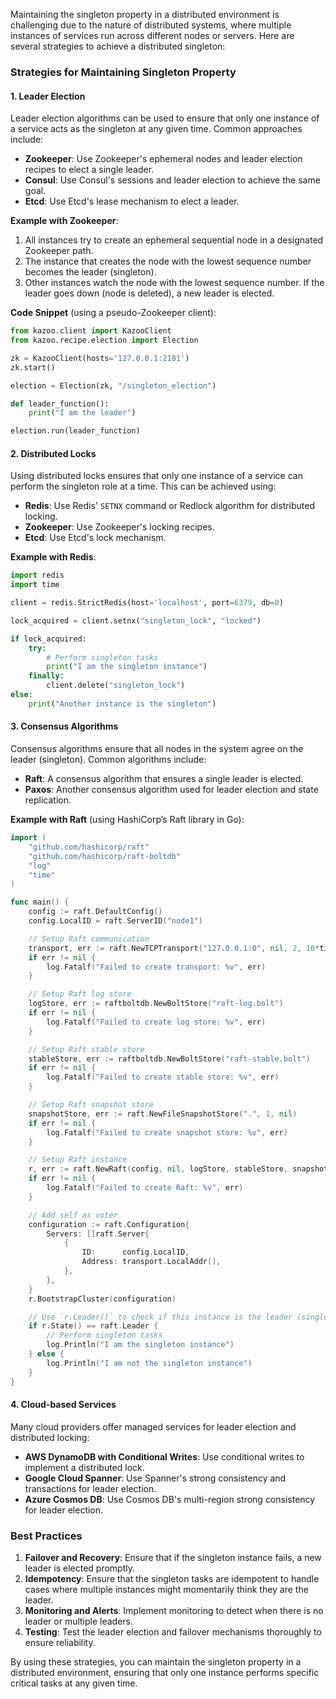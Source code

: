 Maintaining the singleton property in a distributed environment is challenging due to the nature of distributed systems, where multiple instances of services run across different nodes or servers. Here are several strategies to achieve a distributed singleton:

### Strategies for Maintaining Singleton Property

#### 1. **Leader Election**

Leader election algorithms can be used to ensure that only one instance of a service acts as the singleton at any given time. Common approaches include:

- **Zookeeper**: Use Zookeeper's ephemeral nodes and leader election recipes to elect a single leader.
- **Consul**: Use Consul's sessions and leader election to achieve the same goal.
- **Etcd**: Use Etcd's lease mechanism to elect a leader.

**Example with Zookeeper**:

1. All instances try to create an ephemeral sequential node in a designated Zookeeper path.
2. The instance that creates the node with the lowest sequence number becomes the leader (singleton).
3. Other instances watch the node with the lowest sequence number. If the leader goes down (node is deleted), a new leader is elected.

**Code Snippet** (using a pseudo-Zookeeper client):

```python
from kazoo.client import KazooClient
from kazoo.recipe.election import Election

zk = KazooClient(hosts='127.0.0.1:2181')
zk.start()

election = Election(zk, "/singleton_election")

def leader_function():
    print("I am the leader")

election.run(leader_function)
```

#### 2. **Distributed Locks**

Using distributed locks ensures that only one instance of a service can perform the singleton role at a time. This can be achieved using:

- **Redis**: Use Redis' `SETNX` command or Redlock algorithm for distributed locking.
- **Zookeeper**: Use Zookeeper's locking recipes.
- **Etcd**: Use Etcd's lock mechanism.

**Example with Redis**:

```python
import redis
import time

client = redis.StrictRedis(host='localhost', port=6379, db=0)

lock_acquired = client.setnx("singleton_lock", "locked")

if lock_acquired:
    try:
        # Perform singleton tasks
        print("I am the singleton instance")
    finally:
        client.delete("singleton_lock")
else:
    print("Another instance is the singleton")
```

#### 3. **Consensus Algorithms**

Consensus algorithms ensure that all nodes in the system agree on the leader (singleton). Common algorithms include:

- **Raft**: A consensus algorithm that ensures a single leader is elected.
- **Paxos**: Another consensus algorithm used for leader election and state replication.

**Example with Raft** (using HashiCorp’s Raft library in Go):

```go
import (
    "github.com/hashicorp/raft"
    "github.com/hashicorp/raft-boltdb"
    "log"
    "time"
)

func main() {
    config := raft.DefaultConfig()
    config.LocalID = raft.ServerID("node1")

    // Setup Raft communication
    transport, err := raft.NewTCPTransport("127.0.0.1:0", nil, 2, 10*time.Second, nil)
    if err != nil {
        log.Fatalf("Failed to create transport: %v", err)
    }

    // Setup Raft log store
    logStore, err := raftboltdb.NewBoltStore("raft-log.bolt")
    if err != nil {
        log.Fatalf("Failed to create log store: %v", err)
    }

    // Setup Raft stable store
    stableStore, err := raftboltdb.NewBoltStore("raft-stable.bolt")
    if err != nil {
        log.Fatalf("Failed to create stable store: %v", err)
    }

    // Setup Raft snapshot store
    snapshotStore, err := raft.NewFileSnapshotStore(".", 1, nil)
    if err != nil {
        log.Fatalf("Failed to create snapshot store: %v", err)
    }

    // Setup Raft instance
    r, err := raft.NewRaft(config, nil, logStore, stableStore, snapshotStore, transport)
    if err != nil {
        log.Fatalf("Failed to create Raft: %v", err)
    }

    // Add self as voter
    configuration := raft.Configuration{
        Servers: []raft.Server{
            {
                ID:      config.LocalID,
                Address: transport.LocalAddr(),
            },
        },
    }
    r.BootstrapCluster(configuration)

    // Use `r.Leader()` to check if this instance is the leader (singleton)
    if r.State() == raft.Leader {
        // Perform singleton tasks
        log.Println("I am the singleton instance")
    } else {
        log.Println("I am not the singleton instance")
    }
}
```

#### 4. **Cloud-based Services**

Many cloud providers offer managed services for leader election and distributed locking:

- **AWS DynamoDB with Conditional Writes**: Use conditional writes to implement a distributed lock.
- **Google Cloud Spanner**: Use Spanner's strong consistency and transactions for leader election.
- **Azure Cosmos DB**: Use Cosmos DB's multi-region strong consistency for leader election.

### Best Practices

1. **Failover and Recovery**: Ensure that if the singleton instance fails, a new leader is elected promptly.
2. **Idempotency**: Ensure that the singleton tasks are idempotent to handle cases where multiple instances might momentarily think they are the leader.
3. **Monitoring and Alerts**: Implement monitoring to detect when there is no leader or multiple leaders.
4. **Testing**: Test the leader election and failover mechanisms thoroughly to ensure reliability.

By using these strategies, you can maintain the singleton property in a distributed environment, ensuring that only one instance performs specific critical tasks at any given time.